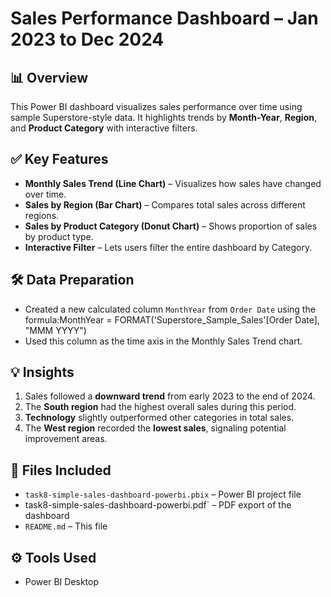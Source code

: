 # Sales Performance Dashboard – Jan 2023 to Dec 2024

## 📊 Overview
This Power BI dashboard visualizes sales performance over time using sample Superstore-style data. It highlights trends by **Month-Year**, **Region**, and **Product Category** with interactive filters.

## ✅ Key Features
- **Monthly Sales Trend (Line Chart)** – Visualizes how sales have changed over time.
- **Sales by Region (Bar Chart)** – Compares total sales across different regions.
- **Sales by Product Category (Donut Chart)** – Shows proportion of sales by product type.
- **Interactive Filter** – Lets users filter the entire dashboard by Category.

## 🛠 Data Preparation
- Created a new calculated column `MonthYear` from `Order Date` using the formula:MonthYear = FORMAT('Superstore_Sample_Sales'[Order Date], "MMM YYYY")
- Used this column as the time axis in the Monthly Sales Trend chart.

## 💡 Insights
1. Sales followed a **downward trend** from early 2023 to the end of 2024.
2. The **South region** had the highest overall sales during this period.
3. **Technology** slightly outperformed other categories in total sales.
4. The **West region** recorded the **lowest sales**, signaling potential improvement areas.

## 📁 Files Included
- `task8-simple-sales-dashboard-powerbi.pbix` – Power BI project file
- task8-simple-sales-dashboard-powerbi.pdf` – PDF export of the dashboard
- `README.md` – This file

## ⚙️ Tools Used
- Power BI Desktop
